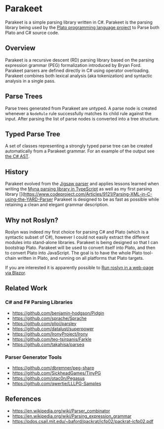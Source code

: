 # Parakeet

Parakeet is a simple parsing library written in C#. Parakeet is the parsing library being used by the 
[Plato programming language project](https://github.com/cdiggins/plato) to Parse both Plato 
and C# source code. 

## Overview 

Parakeet is a recursive descent (RD) parsing library based on the parsing expression grammar (PEG) formalization
introduced by Bryan Ford. Parakeet parsers are defined directly in C# using operator overloading. 
Parakeet combines both lexical analysis (aka tokenization) and syntactic analysis in a single pass. 

## Parse Trees 

Parse trees generated from Parakeet are untyped. A parse node is created whenever a `NodeRule` rule 
successfully matches its child rule against the input. After parsing the list of parse nodes 
is converted into a tree structure. 

## Typed Parse Tree 

A set of classes representing a strongly typed parse tree can be created automatically from a Parakeet grammar. 
For an example of the output see [the C# AST](https://github.com/cdiggins/parakeet/blob/master/Parakeet.Demos/CSharpAst.cs).

## History 

Parakeet evolved from the [Jigsaw parser](https://www.codeproject.com/Articles/272494/Implementing-Programming-Languages-using-Csharp) 
and applies lessons learned when writing the [Myna parsing library in TypeScript](https://cdiggins.github.io/myna-parser/) 
as well as my first parsing library [](https://www.codeproject.com/Articles/9121/Parsing-XML-in-C-using-the-YARD-Parser
Parakeet is designed to be as fast as possible while retaining a clean and elegant grammar description. 

## Why not Roslyn?

Roslyn was indeed my first choice for parsing C# and Plato (which is a syntactic subset of C#), however I could not easily extract the different 
modules into stand-alone libraries. Parakeet is being designed so that I can bootstrap Plato. Parakeet will be used to convert itself into Plato, 
and then to convert Plato into JavaScript. The goal is to have the whole Plato tool-chain written in Plato, and running on all platforms 
that Plato targets. 

If you are interested it is apparently possible  to [Run roslyn in a web-page via Blazor](https://github.com/Suchiman/Runny/tree/master/Runny). 

## Related Work

### C# and F# Parsing Libraries 

* https://github.com/benjamin-hodgson/Pidgin
* https://github.com/sprache/Sprache
* https://github.com/plioi/parsley
* https://github.com/datalust/superpower
* https://github.com/IronyProject/Irony
* https://github.com/teo-tsirpanis/Farkle
* https://github.com/takahisa/parseq

### Parser Generator Tools

* https://github.com/dbremner/peg-sharp  
* https://github.com/SickheadGames/TinyPG 
* https://github.com/otac0n/Pegasus
* https://github.com/qwertie/LLLPG-Samples

## References

* https://en.wikipedia.org/wiki/Parser_combinator
* https://en.wikipedia.org/wiki/Parsing_expression_grammar
* https://pdos.csail.mit.edu/~baford/packrat/icfp02/packrat-icfp02.pdf
